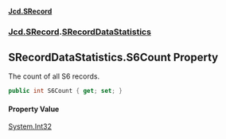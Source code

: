 #### [Jcd.SRecord](index.md 'index')
### [Jcd.SRecord](Jcd.SRecord.md 'Jcd.SRecord').[SRecordDataStatistics](Jcd.SRecord.SRecordDataStatistics.md 'Jcd.SRecord.SRecordDataStatistics')

## SRecordDataStatistics.S6Count Property

The count of all S6 records.

```csharp
public int S6Count { get; set; }
```

#### Property Value
[System.Int32](https://docs.microsoft.com/en-us/dotnet/api/System.Int32 'System.Int32')